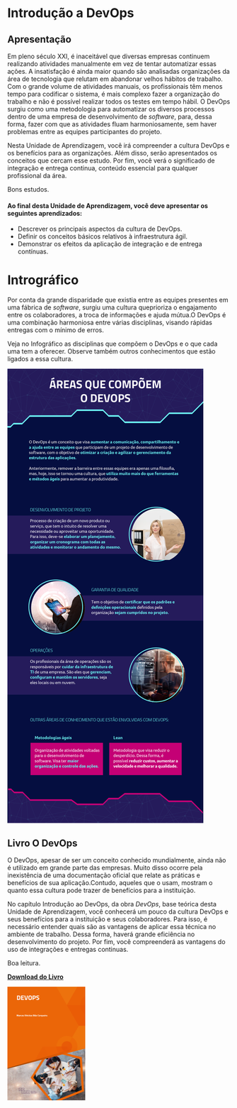 # **Introdução a DevOps**



## Apresentação

Em pleno século XXI, é inaceitável que diversas empresas continuem realizando atividades manualmente em vez de tentar automatizar essas ações. A insatisfação é ainda maior quando são analisadas organizações da área de tecnologia que relutam em abandonar velhos hábitos de trabalho. Com o grande volume de atividades manuais, os profissionais têm menos tempo para codificar o sistema, é mais complexo fazer a organização do trabalho e não é possível realizar todos os testes em tempo hábil. O DevOps surgiu como uma metodologia para automatizar os diversos processos dentro de uma empresa de desenvolvimento de *software*, para, dessa forma, fazer com que as atividades fluam harmoniosamente, sem haver problemas entre as equipes participantes do projeto.

Nesta Unidade de Aprendizagem, você irá compreender a cultura DevOps e os benefícios para as organizações. Além disso, serão apresentados os conceitos que cercam esse estudo. Por fim, você verá o significado de integração e entrega continua, conteúdo essencial para qualquer profissional da área.

Bons estudos.

#### Ao final desta Unidade de Aprendizagem, você deve apresentar os seguintes aprendizados:

- Descrever os principais aspectos da cultura de DevOps.
- Definir os conceitos básicos relativos à infraestrutura ágil.
- Demonstrar os efeitos da aplicação de integração e de entrega contínuas.

# **Intrográfico**

Por conta da grande disparidade que existia entre as equipes presentes em uma fábrica de *software*, surgiu uma cultura queprioriza o engajamento entre os colaboradores, a troca de informações e ajuda mútua.O DevOps é uma combinação harmoniosa entre várias disciplinas, visando rápidas entregas com o mínimo de erros.

Veja no Infográfico as disciplinas que compõem o DevOps e o que cada uma tem a oferecer. Observe também outros conhecimentos que estão ligados a essa cultura.

![](https://github.com/edvaldoljr/Faculdade-introducao-DevOps/blob/main/img/Intrografico-Introducao.png?raw=true)

## **Livro O DevOps**

O DevOps, apesar de ser um conceito conhecido mundialmente, ainda não é utilizado em grande parte das empresas. Muito disso ocorre pela inexistência de uma documentação oficial que relate as práticas e benefícios de sua aplicação.Contudo, aqueles que o usam, mostram o quanto essa cultura pode trazer de benefícios para a instituição.

No capítulo Introdução ao DevOps, da obra *DevOps*, base teórica desta Unidade de Aprendizagem, você conhecerá um pouco da cultura DevOps e seus benefícios para a instituição e seus colaboradores. Para isso, é necessário entender quais são as vantagens de aplicar essa técnica no ambiente de trabalho. Dessa forma, haverá grande eficiência no desenvolvimento do projeto. Por fim, você compreenderá as vantagens do uso de integrações e entregas continuas.

Boa leitura.

**[Download do Livro](https://github.com/edvaldoljr/Faculdade-introducao-DevOps/blob/main/pdf/Introducao-DevOps.pdf)**



<img src="https://github.com/edvaldoljr/Faculdade-introducao-DevOps/blob/main/img/Livro-DevOps.png?raw=true" style="zoom: 25%;" />